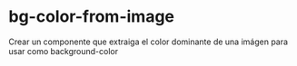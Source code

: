 # bg-color-from-image

Crear un componente que extraiga el color dominante de una imágen para usar como background-color
